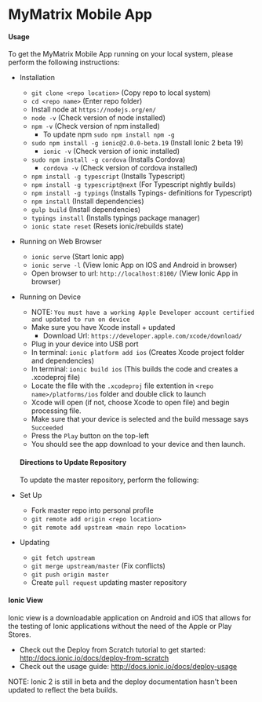 # MyMatrix Mobile App
#### Usage
To get the MyMatrix Mobile App running on your local system, please perform the following instructions:
* Installation
    * `git clone <repo location>` (Copy repo to local system)
    *  `cd <repo name>` (Enter repo folder)
    *  Install node at `https://nodejs.org/en/`
    *  `node -v` (Check version of node installed)
    *  `npm -v` (Check version of npm installed)
        *  To update npm `sudo npm install npm -g`
    *  `sudo npm install -g ionic@2.0.0-beta.19` (Install Ionic 2 beta 19)
        * `ionic -v` (Check version of ionic installed)
    *  `sudo npm install -g cordova` (Installs Cordova)
        * `cordova -v` (Check version of cordova installed)
    *  `npm install -g typescript` (Installs Typescript)
    *  `npm install -g typescript@next` (For Typescript nightly builds)
    *  `npm install -g typings` (Installs Typings- definitions for Typescript)
    *  `npm install` (Install dependencies)
    *  `gulp build` (Install dependencies)
    *  `typings install` (Installs typings package manager)
    *  `ionic state reset` (Resets ionic/rebuilds state)

* Running on Web Browser
    * `ionic serve` (Start Ionic app)
    * `ionic serve -l` (View Ionic App on IOS and Android in browser)
    * Open browser to url: `http://localhost:8100/` (View Ionic App in browser)

* Running on Device
    * NOTE: `You must have a working Apple Developer account certified and updated to run on device`
    * Make sure you have Xcode install + updated
        * Download Url: `https://developer.apple.com/xcode/download/`
    * Plug in your device into USB port
    *  In terminal: `ionic platform add ios` (Creates Xcode project folder and dependencies)
    *  In terminal: `ionic build ios` (This builds the code and creates a .xcodeproj file)
    * Locate the file with the `.xcodeproj` file extention in `<repo name>/platforms/ios` folder and double click to launch
    * Xcode will open (if not, choose Xcode to open file) and begin processing file.
    * Make sure that your device is selected and the build message says `Succeeded`
    * Press the `Play` button on the top-left
    * You should see the app download to your device and then launch.


  #### Directions to Update Repository
  To update the master repository, perform the following:

* Set Up
  * Fork master repo into personal profile
  * `git remote add origin <repo location>`
  * `git remote add upstream <main repo location>`

* Updating
  * `git fetch upstream`
  * `git merge upstream/master` (Fix conflicts)
  * `git push origin master`
  * Create `pull request` updating master repository

#### Ionic View
Ionic view is a downloadable application on Android and iOS that allows for the testing of Ionic applications without the need of the Apple or Play Stores.

* Check out the Deploy from Scratch tutorial to get started: http://docs.ionic.io/docs/deploy-from-scratch
* Check out the usage guide: http://docs.ionic.io/docs/deploy-usage

NOTE: Ionic 2 is still in beta and the deploy documentation hasn't been updated to reflect the beta builds.
